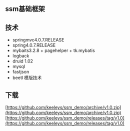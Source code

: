 ##  ssm基础框架

## 技术
* springmvc4.0.7.RELEASE
* spring4.0.7.RELEASE 
* mybaits3.2.8 + pagehelper + tk.mybatis
* logback
* druid 1.02
* mysql
* fastjson
* beetl 模版技术

## 下载
[https://github.com/keeleys/ssm_demo/archive/v1.0.zip](https://github.com/keeleys/ssm_demo/archive/v1.0.zip)
[https://github.com/keeleys/ssm_demo/releases/tag/v1.0](https://github.com/keeleys/ssm_demo/releases/tag/v1.0)
